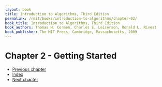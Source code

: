 ```yaml
---
layout: book
title: Introduction to Algorithms, Third Edition
permalink: /rmit/books/introduction-to-algorithms/chapter-02/
book_title: Introduction to Algorithms, Third Edition
book_authors: Thomas H. Cormen, Charles E. Leiserson, Ronald L. Rivest, Clifford Stein
book_publisher: The MIT Press, Cambridge, Massachusetts, 2009
---
```


# Chapter 2 - Getting Started


<nav class="nav-chapters">
    <ul>
        <li class="prev-chapter"><a href="../chapter-01/">Previous chapter</a></li>
        <li class="index"><a href="../index.html">Index</a></li>
        <li class="next-chapter"><a href="../chapter-03/">Next chapter</a></li>
    </ul>
</nav>
